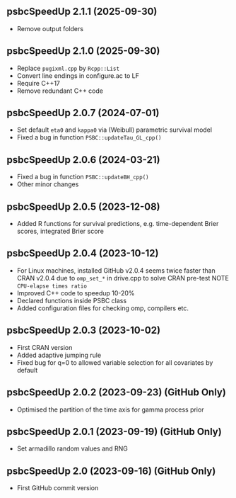 <div style="text-align: left;">

## psbcSpeedUp 2.1.1 (2025-09-30)

* Remove output folders

## psbcSpeedUp 2.1.0 (2025-09-30)

* Replace `pugixml.cpp` by `Rcpp::List`
* Convert line endings in configure.ac to LF
* Require C++17
* Remove redundant C++ code

## psbcSpeedUp 2.0.7 (2024-07-01)

* Set default `eta0` and `kappa0` via (Weibull) parametric survival model
* Fixed a bug in function `PSBC::updateTau_GL_cpp()`

## psbcSpeedUp 2.0.6 (2024-03-21)

* Fixed a bug in function `PSBC::updateBH_cpp()`
* Other minor changes

## psbcSpeedUp 2.0.5 (2023-12-08)

* Added R functions for survival predictions, e.g. time-dependent Brier scores, integrated Brier score

## psbcSpeedUp 2.0.4 (2023-10-12)

* For Linux machines, installed GitHub v2.0.4 seems twice faster than CRAN v2.0.4 due to `omp_set_*` in drive.cpp to solve CRAN pre-test NOTE `CPU-elapse times ratio`
* Improved C++ code to speedup 10-20%
* Declared functions inside PSBC class
* Added configuration files for checking omp, compilers etc.

## psbcSpeedUp 2.0.3 (2023-10-02)

* First CRAN version
* Added adaptive jumping rule
* Fixed bug for q=0 to allowed variable selection for all covariates by default

## psbcSpeedUp 2.0.2 (2023-09-23) (GitHub Only)

* Optimised the partition of the time axis for gamma process prior

## psbcSpeedUp 2.0.1 (2023-09-19) (GitHub Only)

* Set armadillo random values and RNG

## psbcSpeedUp 2.0 (2023-09-16) (GitHub Only)

* First GitHub commit version

</div>
